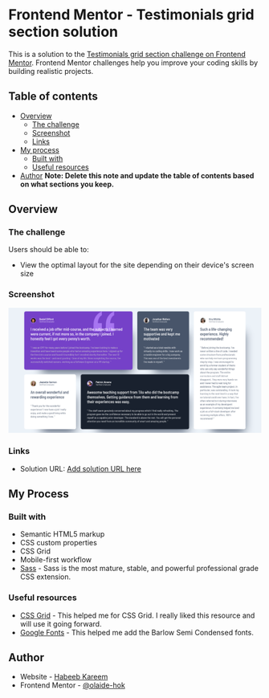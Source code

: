 # Frontend Mentor - Testimonials grid section solution

This is a solution to the [Testimonials grid section challenge on Frontend Mentor](https://www.frontendmentor.io/challenges/testimonials-grid-section-Nnw6J7Un7). Frontend Mentor challenges help you improve your coding skills by building realistic projects.

## Table of contents

- [Overview](#overview)
  - [The challenge](#the-challenge)
  - [Screenshot](#screenshot)
  - [Links](#links)
- [My process](#my-process)
  - [Built with](#built-with)
  - [Useful resources](#useful-resources)
- [Author](#author)
  **Note: Delete this note and update the table of contents based on what sections you keep.**

## Overview

### The challenge

Users should be able to:

- View the optimal layout for the site depending on their device's screen size

### Screenshot

![](./Testimonials.png)

### Links

- Solution URL: [Add solution URL here](https://your-solution-url.com)

## My Process

### Built with

- Semantic HTML5 markup
- CSS custom properties
- CSS Grid
- Mobile-first workflow
- [Sass](https://sass-lang.com/) - Sass is the most mature, stable, and powerful professional grade CSS extension.

### Useful resources

- [CSS Grid](https://developer.mozilla.org/en-US/docs/Web/CSS/grid) - This helped me for CSS Grid. I really liked this resource and will use it going forward.
- [Google Fonts](https://fonts.google.com/) - This helped me add the Barlow Semi Condensed fonts.

## Author

- Website - [Habeeb Kareem](https://habeeb-dev.netlify.app)
- Frontend Mentor - [@olaide-hok](https://www.frontendmentor.io/profile/olaide-hok)
